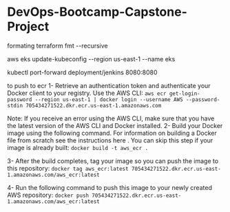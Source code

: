 # DevOps-Bootcamp-Capstone-Project

formating
terraform fmt --recursive 

aws eks update-kubeconfig --region us-east-1 --name eks


kubectl port-forward deployment/jenkins 8080:8080



to push to ecr
1- Retrieve an authentication token and authenticate your Docker client to your registry. Use the AWS CLI: 
``` aws ecr get-login-password --region us-east-1 | docker login --username AWS --password-stdin 705434271522.dkr.ecr.us-east-1.amazonaws.com ```

Note: If you receive an error using the AWS CLI, make sure that you have the latest version of the AWS CLI and Docker installed.
2- Build your Docker image using the following command. For information on building a Docker file from scratch see the instructions here . You can skip this step if your image is already built:
``` docker build -t aws_ecr . ```

3- After the build completes, tag your image so you can push the image to this repository:
``` docker tag aws_ecr:latest 705434271522.dkr.ecr.us-east-1.amazonaws.com/aws_ecr:latest ```

4- Run the following command to push this image to your newly created AWS repository:
``` docker push 705434271522.dkr.ecr.us-east-1.amazonaws.com/aws_ecr:latest ``` 